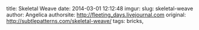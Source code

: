 title: Skeletal Weave
date: 2014-03-01 12:12:48
imgur: 
slug: skeletal-weave
author: Angelica
authorsite: http://fleeting_days.livejournal.com
original: http://subtlepatterns.com/skeletal-weave/
tags: bricks,
